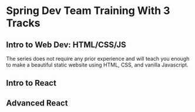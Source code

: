 # Spring Dev Team Training With 3 Tracks

## Intro to Web Dev: HTML/CSS/JS
The series does not require any prior experience and will teach you enough to make a beautiful static website using HTML, CSS, and vanilla Javascript. 

## Intro to React

## Advanced React
